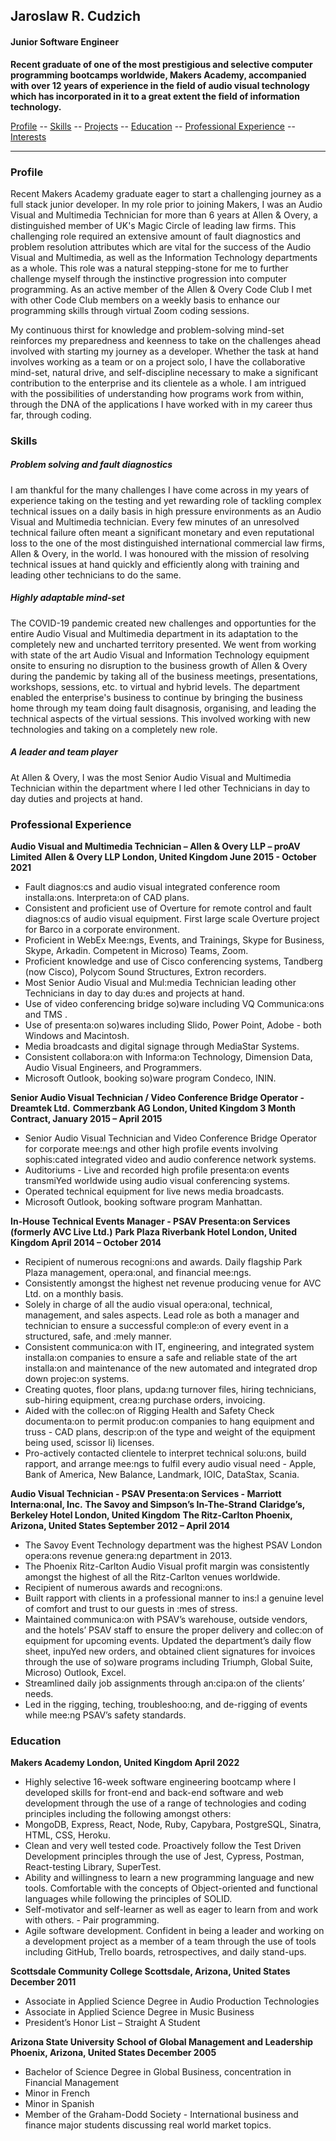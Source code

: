 ## Jaroslaw R. Cudzich

#### Junior Software Engineer

**Recent graduate of one of the most prestigious and selective computer programming bootcamps worldwide, Makers Academy, accompanied with over 12 years of experience in the field of audio visual technology which has incorporated in it to a great extent the field of information technology.**  

[Profile](#profile) -- [Skills](#skills) -- [Projects](#projects) -- [Education](#education) -- [Professional Experience](#experience) -- [Interests](#interests)
____
### <a name="profile">Profile</a>
Recent Makers Academy graduate eager to start a challenging journey as a full stack junior developer.  In my role prior to joining Makers, I was an Audio Visual and Multimedia Technician for more than 6 years at Allen & Overy, a distinguished member of UK's Magic Circle of leading law firms.  This challenging role required an extensive amount of fault diagnostics and problem resolution attributes which are vital for the success of the Audio Visual and Multimedia, as well as the Information Technology departments as a whole.  This role was a natural stepping-stone for me to further challenge myself through the instinctive progression into computer programming.  As an active member of the Allen & Overy Code Club I met with other Code Club members on a weekly basis to enhance our programming skills through virtual Zoom coding sessions.

My continuous thirst for knowledge and problem-solving mind-set reinforces my preparedness and keenness to take on the challenges ahead involved with starting my journey as a developer.  Whether the task at hand involves working as a team or on a project solo, I have the collaborative mind-set, natural drive, and self-discipline necessary to make a significant contribution to the enterprise and its clientele as a whole.  I am intrigued with the possibilities of understanding how programs work from within, through the DNA of the applications I have worked with in my career thus far, through coding.

### <a name="skills">Skills</a>

##### Problem solving and fault diagnostics
I am thankful for the many challenges I have come across in my years of experience taking on the testing and yet rewarding role of tackling complex technical issues on a daily basis in high pressure environments as an Audio Visual and Multimedia technician.  Every few minutes of an unresolved technical failure often meant a significant monetary and even reputational loss to the one of the most distinguished international commercial law firms, Allen & Overy, in the world.  I was honoured with the mission of resolving technical issues at hand quickly and efficiently along with training and leading other technicians to do the same.  

##### Highly adaptable mind-set
The COVID-19 pandemic created new challenges and opportunties for the entire Audio Visual and Multimedia department in its adaptation to the completely new and uncharted territory presented.  We went from working with state of the art Audio Visual and Information Technology equipment onsite to ensuring no disruption to the business growth of Allen & Overy during the pandemic by taking all of the business meetings, presentations, workshops, sessions, etc. to virtual and hybrid levels.  The department enabled the enterprise's business to continue by bringing the business home through my team doing fault disagnosis, organising, and leading the technical aspects of the virtual sessions.  This involved working with new technologies and taking on a completely new role.

##### A leader and team player
At Allen & Overy, I was the most Senior Audio Visual and Multimedia Technician within the department where I led other Technicians in day to day duties and projects at hand.  

### <a name="experience">Professional Experience</a>

**Audio Visual and Multimedia Technician – Allen & Overy LLP – proAV Limited**
**Allen & Overy LLP London, United Kingdom June 2015 - October 2021**
* Fault diagnos:cs and audio visual integrated conference room installa:ons. Interpreta:on of CAD plans.
* Consistent and proficient use of Overture for remote control and fault diagnos:cs of audio visual equipment. First large scale
Overture project for Barco in a corporate environment.
* Proficient in WebEx Mee:ngs, Events, and Trainings, Skype for Business, Skype, Arkadin. Competent in Microso) Teams, Zoom.
* Proficient knowledge and use of Cisco conferencing systems, Tandberg (now Cisco), Polycom Sound Structures, Extron recorders.
* Most Senior Audio Visual and Mul:media Technician leading other Technicians in day to day du:es and projects at hand.
* Use of video conferencing bridge so)ware including VQ Communica:ons and TMS .
* Use of presenta:on so)wares including Slido, Power Point, Adobe - both Windows and Macintosh.
* Media broadcasts and digital signage through MediaStar Systems.
* Consistent collabora:on with Informa:on Technology, Dimension Data, Audio Visual Engineers, and Programmers.
* Microsoft Outlook, booking so)ware program Condeco, ININ.

**Senior Audio Visual Technician / Video Conference Bridge Operator - Dreamtek Ltd.**
**Commerzbank AG London, United Kingdom 3 Month Contract, January 2015 – April 2015**

* Senior Audio Visual Technician and Video Conference Bridge Operator for corporate mee:ngs and other high profile events
involving sophis:cated integrated video and audio conference network systems.
* Auditoriums - Live and recorded high profile presenta:on events transmiYed worldwide using audio visual conferencing systems.
* Operated technical equipment for live news media broadcasts.
* Microsoft Outlook, booking software program Manhattan.


**In-House Technical Events Manager - PSAV Presenta:on Services (formerly AVC Live Ltd.)**
**Park Plaza Riverbank Hotel London, United Kingdom April 2014 – October 2014**
* Recipient of numerous recogni:ons and awards. Daily flagship Park Plaza management, opera:onal, and financial mee:ngs.
* Consistently amongst the highest net revenue producing venue for AVC Ltd. on a monthly basis.
* Solely in charge of all the audio visual opera:onal, technical, management, and sales aspects. Lead role as both a manager and
technician to ensure a successful comple:on of every event in a structured, safe, and :mely manner.
* Consistent communica:on with IT, engineering, and integrated system installa:on companies to ensure a safe and reliable state of
the art installa:on and maintenance of the new automated and integrated drop down projec:on systems.
* Creating quotes, floor plans, upda:ng turnover files, hiring technicians, sub-hiring equipment, crea:ng purchase orders, invoicing.
* Aided with the collec:on of Rigging Health and Safety Check documenta:on to permit produc:on companies to hang equipment
and truss - CAD plans, descrip:on of the type and weight of the equipment being used, scissor li) licenses.
* Pro-actively contacted clientele to interpret technical solu:ons, build rapport, and arrange mee:ngs to fulfil every audio visual
need - Apple, Bank of America, New Balance, Landmark, IOIC, DataStax, Scania.

**Audio Visual Technician - PSAV Presenta:on Services - Marriott Interna:onal, Inc.**
**The Savoy and Simpson’s In-The-Strand**
**Claridge’s, Berkeley Hotel London, United Kingdom**
**The Ritz-Carlton Phoenix, Arizona, United States September 2012 – April 2014**

* The Savoy Event Technology department was the highest PSAV London opera:ons revenue genera:ng department in 2013.
* The Phoenix Ritz-Carlton Audio Visual profit margin was consistently amongst the highest of all the Ritz-Carlton venues worldwide.
* Recipient of numerous awards and recogni:ons.
* Built rapport with clients in a professional manner to ins:l a genuine level of comfort and trust to our guests in :mes of stress.
* Maintained communica:on with PSAV’s warehouse, outside vendors, and the hotels’ PSAV staff to ensure the proper delivery and
collec:on of equipment for upcoming events. Updated the department’s daily flow sheet, inpuYed new orders, and obtained
client signatures for invoices through the use of so)ware programs including Triumph, Global Suite, Microso) Outlook, Excel.
* Streamlined daily job assignments through an:cipa:on of the clients’ needs.
* Led in the rigging, teching, troubleshoo:ng, and de-rigging of events while mee:ng PSAV’s safety standards.

### <a name="education">Education</a>

**Makers Academy                                              London, United Kingdom                                                                      April 2022**  
* Highly selective 16-week software engineering bootcamp where I developed skills for front-end and back-end software and web development through the use of a range of technologies and coding principles including the following amongst others:
* MongoDB, Express, React, Node, Ruby, Capybara, PostgreSQL, Sinatra, HTML, CSS, Heroku.
* Clean and very well tested code.  Proactively follow the Test Driven Development principles through the use of Jest, Cypress, Postman, React-testing Library, SuperTest.
* Ability and willingness to learn a new programming language and new tools.  Comfortable with the concepts of Object-oriented and functional languages while following the principles of SOLID.
* Self-motivator and self-learner as well as eager to learn from and work with others. - Pair programming.
* Agile software development.  Confident in being a leader and working on a development project as a member of a team through the use of tools including GitHub, Trello boards, retrospectives, and daily stand-ups.

**Scottsdale Community College                          Scottsdale, Arizona, United States                                                       December 2011**
* Associate in Applied Science Degree in Audio Production Technologies 
* Associate in Applied Science Degree in Music Business
* President’s Honor List – Straight A Student

**Arizona State University**
**School of Global Management and Leadership       Phoenix, Arizona, United States                                                       December 2005**
* Bachelor of Science Degree in Global Business, concentration in Financial Management  
* Minor in French
* Minor in Spanish
* Member of the Graham-Dodd Society - International business and finance major students discussing real world market topics.